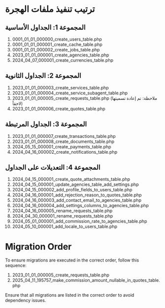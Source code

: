 # ترتيب تنفيذ ملفات الهجرة

## المجموعة 1: الجداول الأساسية
1. 0001_01_01_000000_create_users_table.php
2. 0001_01_01_000001_create_cache_table.php
3. 0001_01_01_000002_create_jobs_table.php
4. 2023_01_01_000001_create_agencies_table.php
5. 2024_04_07_000001_create_currencies_table.php

## المجموعة 2: الجداول الثانوية
1. 2023_01_01_000003_create_services_table.php
2. 2023_01_01_000004_create_service_subagent_table.php
3. 2023_01_01_000005_create_requests_table.php (ملاحظة: تم إعادة تسميتها لاحقاً)
4. 2023_01_01_000006_create_quotes_table.php

## المجموعة 3: الجداول المرتبطة
1. 2023_01_01_000007_create_transactions_table.php
2. 2023_01_01_000008_create_documents_table.php
3. 2024_05_15_000001_create_payments_table.php
4. 2024_04_16_000002_create_notifications_table.php

## المجموعة 4: التعديلات على الجداول
1. 2024_04_15_000001_create_quote_attachments_table.php
2. 2024_04_15_000001_update_agencies_table_add_settings.php
3. 2024_04_15_000002_add_profile_fields_to_users_table.php
4. 2024_04_16_000001_add_rejection_reason_to_quotes_table.php
5. 2024_04_16_000003_add_contact_email_to_agencies_table.php
6. 2024_04_16_000004_add_settings_columns_to_agencies_table.php
7. 2024_04_16_000005_rename_requests_table.php
8. 2024_04_30_000001_rename_requests_table.php
9. 2024_05_01_000001_add_commission_rate_to_agencies_table.php
10. 2024_05_10_000001_add_locale_to_users_table.php

# Migration Order

To ensure migrations are executed in the correct order, follow this sequence:

1. 2023_01_01_000005_create_requests_table.php
2. 2025_04_11_195757_make_commission_amount_nullable_in_quotes_table.php

Ensure that all migrations are listed in the correct order to avoid dependency issues.
